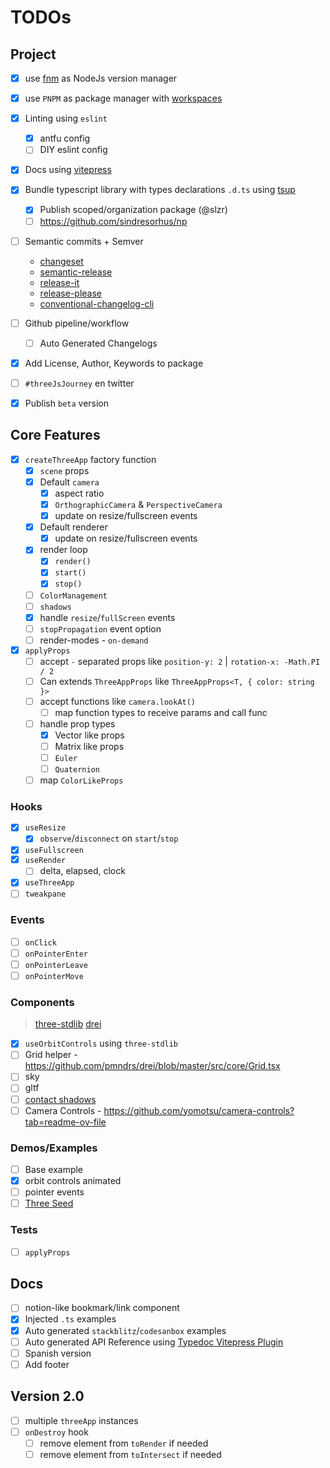 # TODOs

## Project

- [x] use [fnm](https://github.com/Schniz/fnm) as NodeJs version manager
- [x] use `PNPM` as package manager with [workspaces](https://pnpm.io/workspaces)
- [x] Linting using `eslint`
  - [x] antfu config
  - [ ] DIY eslint config
- [x] Docs using [vitepress](https://vitepress.dev/)
- [x] Bundle typescript library with types declarations `.d.ts` using [tsup](https://github.com/egoist/tsup)
  - [x] Publish scoped/organization package (@slzr)
  - [ ] https://github.com/sindresorhus/np
- [ ] Semantic commits + Semver
  - [changeset](https://github.com/changesets/changesets)
  - [semantic-release](https://github.com/semantic-release/semantic-release)
  - [release-it](https://github.com/release-it/release-it)
  - [release-please](https://github.com/googleapis/release-please)
  - [conventional-changelog-cli](https://github.com/conventional-changelog/conventional-changelog)
- [ ] Github pipeline/workflow
  - [ ] Auto Generated Changelogs
- [x] Add License, Author, Keywords to package

- [ ] `#threeJsJourney` en twitter
- [x] Publish `beta` version

## Core Features

- [x] `createThreeApp` factory function
  - [x] `scene` props
  - [x] Default `camera`
    - [x] aspect ratio
    - [x] `OrthographicCamera` & `PerspectiveCamera`
    - [x] update on resize/fullscreen events
  - [x] Default renderer
    - [x] update on resize/fullscreen events
  - [x] render loop
    - [x] `render()`
    - [x] `start()`
    - [x] `stop()`
  - [ ] `ColorManagement`
  - [ ] `shadows`
  - [x] handle `resize`/`fullScreen` events
  - [ ] `stopPropagation` event option
  - [ ] render-modes - `on-demand`

- [x] `applyProps`
  - [ ] accept `-` separated props like `position-y: 2` | `rotation-x: -Math.PI / 2`
  - [ ] Can extends `ThreeAppProps` like `ThreeAppProps<T, { color: string }>`
  - [ ] accept functions like `camera.lookAt()`
    - [ ] map function types to receive params and call func
  - [ ] handle prop types
    - [x] Vector like props
    - [ ] Matrix like props
    - [ ] `Euler`
    - [ ] `Quaternion`
  - [ ] map `ColorLikeProps`

### Hooks
- [x] `useResize`
  - [x] `observe`/`disconnect` on `start`/`stop`
- [x] `useFullscreen`
- [x] `useRender`
  - [ ] delta, elapsed, clock
- [x] `useThreeApp`
- [ ] `tweakpane`

### Events

- [ ] `onClick`
- [ ] `onPointerEnter`
- [ ] `onPointerLeave`
- [ ] `onPointerMove`

### Components

> [three-stdlib](https://github.com/pmndrs/three-stdlib)
> [drei](https://github.com/pmndrs/drei)

- [x] `useOrbitControls` using `three-stdlib`
- [ ] Grid helper - https://github.com/pmndrs/drei/blob/master/src/core/Grid.tsx
- [ ] sky
- [ ] gltf
- [ ] [contact shadows](https://threejs.org/examples/webgl_shadow_contact.html)
- [ ] Camera Controls - https://github.com/yomotsu/camera-controls?tab=readme-ov-file

### Demos/Examples

- [ ] Base example
- [x] orbit controls animated
- [ ] pointer events
- [ ] [Three Seed](https://github.com/edwinwebb/three-seed)

### Tests
- [ ] `applyProps`

## Docs

- [ ] notion-like bookmark/link component
- [x] Injected `.ts` examples
- [x] Auto generated `stackblitz`/`codesanbox` examples
- [ ] Auto generated API Reference using [Typedoc Vitepress Plugin](https://typedoc-plugin-markdown.org/plugins/vitepress/quick-start)
- [ ] Spanish version
- [ ] Add footer

## Version **2.0**

- [ ] multiple `threeApp` instances
- [ ] `onDestroy` hook
  - [ ] remove element from `toRender` if needed
  - [ ] remove element from `toIntersect` if needed
